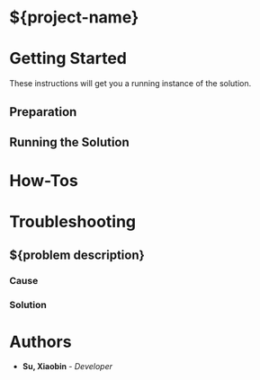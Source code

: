 # ${project-name}

# Getting Started

These instructions will get you a running instance of the solution.

## Preparation

## Running the Solution

# How-Tos

# Troubleshooting

## ${problem description}

### Cause
### Solution
# Authors

* **Su, Xiaobin** *- Developer*

